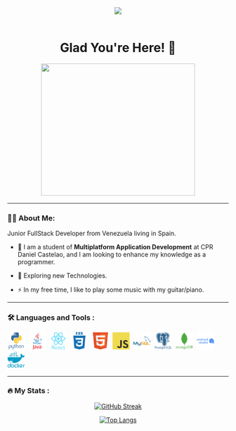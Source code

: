 <div id="header" align="center">
  <img src="https://media.giphy.com/media/M9gbBd9nbDrOTu1Mqx/giphy.gif" width="100"/>
  </br>
  <img src="https://komarev.com/ghpvc/?username=PPAGabriel&style=flat-square&color=blue" alt=""/>
  
  # Glad You're Here! 👋

  <div align="center">
    
  <img src="https://media.giphy.com/media/lr1QZ7prMwwkqSSVLa/giphy.gif" width="350" height="300"/>
</div>
  
</div>

---

  ### 👨‍💻 About Me:
  
  Junior FullStack Developer from Venezuela living in Spain.
  
  - :telescope: I am a student of **Multiplatform Application Development** at CPR Daniel Castelao, and I am looking to enhance my knowledge as a programmer.

- :seedling: Exploring new Technologies.

- :zap: In my free time, I like to play some music with my guitar/piano.

---

### :hammer_and_wrench: Languages and Tools :

<div>
  <img src="https://github.com/devicons/devicon/blob/master/icons/python/python-original-wordmark.svg" title="Python" alt="Python" width="40" height="40"/>&nbsp;
  <img src="https://github.com/devicons/devicon/blob/master/icons/java/java-original-wordmark.svg" title="Java" alt="Java" width="40" height="40"/>&nbsp;
  <img src="https://github.com/devicons/devicon/blob/master/icons/react/react-original-wordmark.svg" title="React" alt="React" width="40" height="40"/>&nbsp;
  <img src="https://github.com/devicons/devicon/blob/master/icons/css3/css3-plain-wordmark.svg"  title="CSS3" alt="CSS" width="40" height="40"/>&nbsp;
  <img src="https://github.com/devicons/devicon/blob/master/icons/html5/html5-original.svg" title="HTML5" alt="HTML" width="40" height="40"/>&nbsp;
  <img src="https://github.com/devicons/devicon/blob/master/icons/javascript/javascript-original.svg" title="JavaScript" alt="JavaScript" width="40" height="40"/>&nbsp;
  <img src="https://github.com/devicons/devicon/blob/master/icons/mysql/mysql-original-wordmark.svg" title="MySQL"  alt="MySQL" width="40" height="40"/>&nbsp;
  <img src="https://github.com/devicons/devicon/blob/master/icons/postgresql/postgresql-plain-wordmark.svg" title="PostgreSQL"  alt="PostgreSQL" width="40" height="40"/>&nbsp;
  <img src="https://github.com/devicons/devicon/blob/master/icons/mongodb/mongodb-plain-wordmark.svg" title="MongoDB"  alt="MongoDB" width="40" height="40"/>&nbsp;
  <img src="https://github.com/devicons/devicon/blob/master/icons/androidstudio/androidstudio-plain-wordmark.svg" title="Android"  alt="Android" width="40" height="40"/>&nbsp;
  <img src="https://github.com/devicons/devicon/blob/master/icons/docker/docker-plain-wordmark.svg" title="Android"  alt="Android" width="40" height="40"/>&nbsp;
</div>

---

### :fire: My Stats :

<div align=center>

[![GitHub Streak](http://github-readme-streak-stats.herokuapp.com?user=PPAGabriel&theme=dark&background=000000)](https://git.io/streak-stats)

[![Top Langs](https://github-readme-stats.vercel.app/api/top-langs/?username=PPAGabriel&layout=compact&theme=vision-friendly-dark)](https://github.com/anuraghazra/github-readme-stats)
  
</div>
